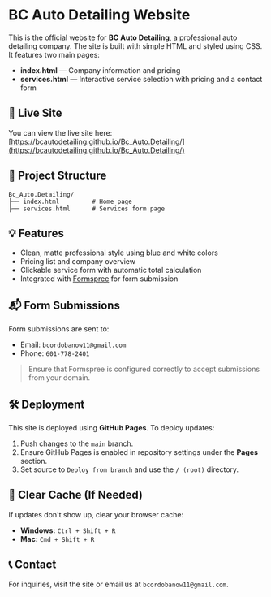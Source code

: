 # BC Auto Detailing Website

This is the official website for **BC Auto Detailing**, a professional auto detailing company. The site is built with simple HTML and styled using CSS. It features two main pages:

- **index.html** — Company information and pricing
- **services.html** — Interactive service selection with pricing and a contact form

## 🚀 Live Site
You can view the live site here: [https://bcautodetailing.github.io/Bc_Auto.Detailing/](https://bcautodetailing.github.io/Bc_Auto.Detailing/)

## 📁 Project Structure
```
Bc_Auto.Detailing/
├── index.html         # Home page
├── services.html      # Services form page
```

## 💡 Features
- Clean, matte professional style using blue and white colors
- Pricing list and company overview
- Clickable service form with automatic total calculation
- Integrated with [Formspree](https://formspree.io) for form submission

## 📬 Form Submissions
Form submissions are sent to:
- Email: `bcordobanow11@gmail.com`
- Phone: `601-778-2401`

> Ensure that Formspree is configured correctly to accept submissions from your domain.

## 🛠️ Deployment
This site is deployed using **GitHub Pages**. To deploy updates:

1. Push changes to the `main` branch.
2. Ensure GitHub Pages is enabled in repository settings under the **Pages** section.
3. Set source to `Deploy from branch` and use the `/ (root)` directory.

## 🧹 Clear Cache (If Needed)
If updates don't show up, clear your browser cache:
- **Windows:** `Ctrl + Shift + R`
- **Mac:** `Cmd + Shift + R`

## 📞 Contact
For inquiries, visit the site or email us at `bcordobanow11@gmail.com`.
